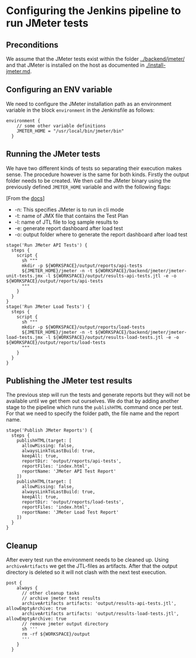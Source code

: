 # Configuring the Jenkins pipeline to run JMeter tests

## Preconditions

We assume that the JMeter tests exist within the folder [../backend/jmeter/](../backend/jmeter/) and that JMeter is installed on the host as documented in [./install-jmeter.md](./install-jmeter.md).

## Configuring an ENV variable

We need to configure the JMeter installation path as an environment variable in the block `environment` in the Jenkinsfile as follows:

```
environment {
    // some other variable definitions
    JMETER_HOME = "/usr/local/bin/jmeter/bin"
  }
```

## Running the JMeter tests

We have two different kinds of tests so separating their execution makes sense. The procedure however is the same for both kinds. Firstly the output folder needs to be created. We then call the JMeter binary using the previously defined `JMETER_HOME` variable and with the following flags:

[From the [docs](https://jmeter.apache.org/usermanual/get-started.html#non_gui)]

- -n: This specifies JMeter is to run in cli mode
- -t: name of JMX file that contains the Test Plan
- -l: name of JTL file to log sample results to
- -e: generate report dashboard after load test
- -o: output folder where to generate the report dashboard after load test

```
stage('Run JMeter API Tests') {
  steps {
    script {
      sh """
      mkdir -p ${WORKSPACE}/output/reports/api-tests
      ${JMETER_HOME}/jmeter -n -t ${WORKSPACE}/backend/jmeter/jmeter-unit-tests.jmx -l ${WORKSPACE}/output/results-api-tests.jtl -e -o ${WORKSPACE}/output/reports/api-tests
      """
    }
  }
}
stage('Run JMeter Load Tests') {
  steps {
    script {
      sh """
      mkdir -p ${WORKSPACE}/output/reports/load-tests
      ${JMETER_HOME}/jmeter -n -t ${WORKSPACE}/backend/jmeter/jmeter-load-tests.jmx -l ${WORKSPACE}/output/results-load-tests.jtl -e -o ${WORKSPACE}/output/reports/load-tests
      """
    }
  }
}

```

## Publishing the JMeter test results

The previous step will run the tests and generate reports but they will not be available until we get them out ourselves. We do that by adding another stage to the pipeline which runs the `publishHTML` command once per test. For that we need to specify the folder path, the file name and the report name.

```
stage('Publish JMeter Reports') {
  steps {
    publishHTML(target: [
      allowMissing: false,
      alwaysLinkToLastBuild: true,
      keepAll: true,
      reportDir: 'output/reports/api-tests',
      reportFiles: 'index.html',
      reportName: 'JMeter API Test Report'
    ])
    publishHTML(target: [
      allowMissing: false,
      alwaysLinkToLastBuild: true,
      keepAll: true,
      reportDir: 'output/reports/load-tests',
      reportFiles: 'index.html',
      reportName: 'JMeter Load Test Report'
    ])
  }
}
```

## Cleanup

After every test run the environment needs to be cleaned up. Using `archiveArtifacts` we get the JTL-files as artifacts. After that the output directory is deleted so it will not clash with the next test execution.

```
post {
    always {
      // other cleanup tasks
      // archive jmeter test results
      archiveArtifacts artifacts: 'output/results-api-tests.jtl', allowEmptyArchive: true
      archiveArtifacts artifacts: 'output/results-load-tests.jtl', allowEmptyArchive: true
      // remove jmeter output directory
      sh '''
      rm -rf ${WORKSPACE}/output
      '''
    }
  }

```

